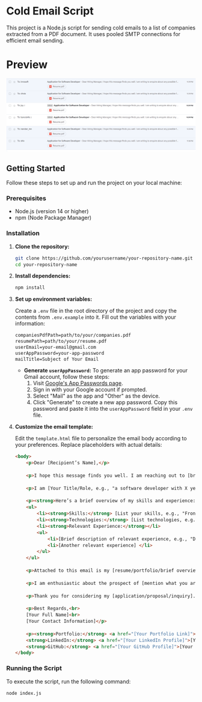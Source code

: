 # Cold Email Script

This project is a Node.js script for sending cold emails to a list of companies extracted from a PDF document. It uses pooled SMTP connections for efficient email sending.

# Preview

![Preview](image.png)

## Getting Started

Follow these steps to set up and run the project on your local machine:

### Prerequisites

- Node.js (version 14 or higher)
- npm (Node Package Manager)

### Installation

1. **Clone the repository:**

    ```bash
    git clone https://github.com/yourusername/your-repository-name.git
    cd your-repository-name
    ```

2. **Install dependencies:**

    ```bash
    npm install
    ```

3. **Set up environment variables:**

    Create a `.env` file in the root directory of the project and copy the contents from `.env.example` into it. Fill out the variables with your information:

    ```plaintext
    companiesPdfPath=path/to/your/companies.pdf
    resumePath=path/to/your/resume.pdf
    userEmail=your-email@gmail.com
    userAppPassword=your-app-password
    mailTitle=Subject of Your Email
    ```

    - **Generate `userAppPassword`:** 
      To generate an app password for your Gmail account, follow these steps:
      1. Visit [Google's App Passwords page](https://myaccount.google.com/apppasswords).
      2. Sign in with your Google account if prompted.
      3. Select "Mail" as the app and "Other" as the device.
      4. Click "Generate" to create a new app password. Copy this password and paste it into the `userAppPassword` field in your `.env` file.

4. **Customize the email template:**

    Edit the `template.html` file to personalize the email body according to your preferences. Replace placeholders with actual details:

    ```html
    <body>
        <p>Dear [Recipient’s Name],</p>

        <p>I hope this message finds you well. I am reaching out to [briefly state the purpose of your email, e.g., "inquire about potential opportunities," "discuss a possible collaboration," or "share information about my recent project"].</p>

        <p>I am [Your Title/Role, e.g., "a software developer with X years of experience"] with expertise in [mention relevant skills or fields].</p>

        <p><strong>Here’s a brief overview of my skills and experience:</strong></p>
        <ul>
            <li><strong>Skills:</strong> [List your skills, e.g., "Frontend development, Backend development, Database management"]</li>
            <li><strong>Technologies:</strong> [List technologies, e.g., "React.js, Node.js, Python, PostgreSQL"]</li>
            <li><strong>Relevant Experience:</strong></li>
            <ul>
                <li>[Brief description of relevant experience, e.g., "Developed web applications using React.js and Node.js"]</li>
                <li>[Another relevant experience] </li>
            </ul>
        </ul>

        <p>Attached to this email is my [resume/portfolio/brief overview], which provides additional details about my background, skills, and experiences. I believe that my background makes me a strong candidate for [state the opportunity or role you're interested in].</p>

        <p>I am enthusiastic about the prospect of [mention what you are excited about, e.g., "joining your team," "collaborating on this project," or "exploring this opportunity"].</p>

        <p>Thank you for considering my [application/proposal/inquiry]. I look forward to discussing how my skills and experiences align with your [team’s needs/project’s goals].</p>

        <p>Best Regards,<br>
        [Your Full Name]<br>
        [Your Contact Information]</p>

        <p><strong>Portfolio:</strong> <a href="[Your Portfolio Link]">[Your Portfolio Link]</a><br>
        <strong>LinkedIn:</strong> <a href="[Your LinkedIn Profile]">[Your LinkedIn Profile]</a><br>
        <strong>GitHub:</strong> <a href="[Your GitHub Profile]">[Your GitHub Profile]</a></p>
    </body>
    ```

### Running the Script

To execute the script, run the following command:

```bash
node index.js
